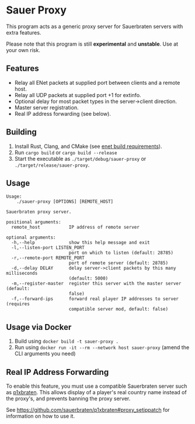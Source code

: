 # Sauer Proxy

This program acts as a generic proxy server for Sauerbraten servers with extra features.

Please note that this program is still **experimental** and **unstable**. Use at your own risk.

## Features

* Relay all ENet packets at supplied port between clients and a remote host.
* Relay all UDP packets at supplied port +1 for extinfo.
* Optional delay for most packet types in the server->client direction.
* Master server registration.
* Real IP address forwarding (see below).

## Building

1. Install Rust, Clang, and CMake (see [enet build requirements](https://crates.io/crates/enet-sys)).
2. Run `cargo build` or `cargo build --release`
3. Start the executable as `./target/debug/sauer-proxy` or `./target/release/sauer-proxy`.

## Usage

```
Usage:
    ./sauer-proxy [OPTIONS] [REMOTE_HOST]

Sauerbraten proxy server.

positional arguments:
  remote_host           IP address of remote server

optional arguments:
  -h,--help             show this help message and exit
  -l,--listen-port LISTEN_PORT
                        port on which to listen (default: 28785)
  -r,--remote-port REMOTE_PORT
                        port of remote server (default: 28785)
  -d,--delay DELAY      delay server->client packets by this many milliseconds
                        (default: 5000)
  -m,--register-master  register this server with the master server (default:
                        false)
  -f,--forward-ips      forward real player IP addresses to server (requires
                        compatible server mod, default: false)
```

## Usage via Docker

1. Build using `docker build -t sauer-proxy .`
2. Run using `docker run -it --rm --network host sauer-proxy` (amend the CLI arguments you need)

## Real IP Address Forwarding

To enable this feature, you must use a compatible Sauerbraten server such as [p1xbraten](https://github.com/sauerbraten/p1xbraten). This allows display of a player's real country name instead of the proxy's, and prevents banning the proxy server.

See https://github.com/sauerbraten/p1xbraten#proxy_setippatch for information on how to use it.